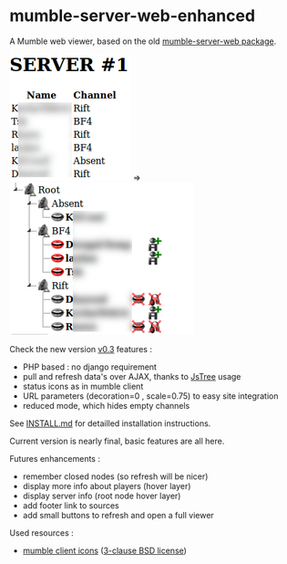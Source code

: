 mumble-server-web-enhanced
==========================

A Mumble web viewer, based on the old [mumble-server-web package](http://packages.ubuntu.com/precise-updates/mumble-server-web).

![old-screenshot](/img/screenshot0.png?raw=true) => ![current-screenshot](/img/screenshot1.png?raw=true)

Check the new version [v0.3](https://github.com/olaulau/mumble-server-web-enhanced/tree/v0.3)
features :
- PHP based : no django requirement
- pull and refresh data's over AJAX, thanks to [JsTree](http://www.jstree.com/) usage
- status icons as in mumble client
- URL parameters (decoration=0 , scale=0.75) to easy site integration
- reduced mode, which hides empty channels

See [INSTALL.md](https://github.com/olaulau/mumble-server-web-enhanced/blob/master/INSTALL.md) for detailled installation instructions.

Current version is nearly final, basic features are all here.

Futures enhancements :
- remember closed nodes (so refresh will be nicer)
- display more info about players (hover layer)
- display server info (root node hover layer)
- add footer link to sources
- add small buttons to refresh and open a full viewer

Used resources :
- [mumble client icons](https://github.com/mumble-voip/mumble/tree/master/icons) ([3-clause BSD license](https://github.com/mumble-voip/mumble/blob/master/LICENSE))
